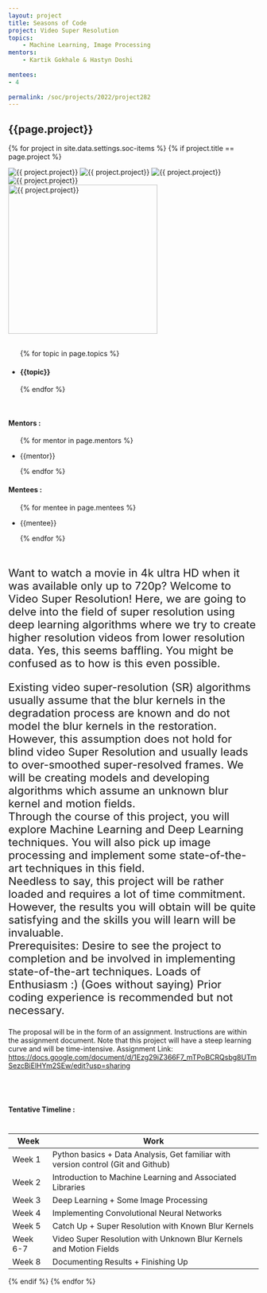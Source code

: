 ```yaml
---
layout: project
title: Seasons of Code
project: Video Super Resolution
topics:
    - Machine Learning, Image Processing
mentors:
    - Kartik Gokhale & Hastyn Doshi
    
mentees:
- 4
    
permalink: /soc/projects/2022/project282
---
```


<h2 class="display1 m-3 p-3 text-center project-title">{{page.project}}</h2>

{% for project in site.data.settings.soc-items %}
{% if project.title == page.project %}

<div class ="img-soc d-block"> 
    <img src="{{ site.baseurl }}/{{ project.image }}" alt="{{ project.project}}" class="image-1">
    <img src="{{ site.baseurl }}/{{ project.image }}" alt="{{ project.project}}" class="image-2">
    <img src="{{ site.baseurl }}/{{ project.image }}" alt="{{ project.project}}" class="image-3">
    <img src="{{ site.baseurl }}/{{ project.image }}" alt="{{ project.project}}" class="image-4">
</div>
<div class = "mobile-img-soc">
  <img src="{{ site.baseurl }}/{{ project.image }}"  width = "300" height="300" alt="{{ project.project}}" class="border rounded">
  </div>
<div >
    <br>
    <ul>
        {% for topic in page.topics %}
        <li><h4 class="text-primary text-center topics">{{topic}}</h4></li>
        {% endfor %}
    </ul>
    <br>
    <h4 class="display3  ">Mentors :</h4> 
    <ul>
        {% for mentor in page.mentors %}
        <li><p class="lead">{{mentor}}</p></li>
        {% endfor %}
    </ul>
    <h4 class="display3  ">Mentees :</h4> 
    <ul>
        {% for mentee in page.mentees %}
        <li><p class="lead">{{mentee}}</p></li>
        {% endfor %}
    </ul>
</div>
<div>
    <p class="display3 project-desc" style = "font-size:22px;" >
        <br>
        Want to watch a movie in 4k ultra HD when it was available only up to 720p? Welcome to Video Super Resolution! Here, we are going to delve into the field of super resolution using deep learning algorithms where we try to create higher resolution videos from lower resolution data. Yes, this seems baffling. You might be confused as to how is this even possible. </p>
 <p class="display3" style = "font-size:22px;" >
Existing video super-resolution (SR) algorithms usually assume that the blur kernels in the degradation process are known and do not model the blur kernels in the restoration. However, this assumption does not hold for blind video Super Resolution and usually leads to over-smoothed super-resolved frames. We will be creating models and developing algorithms which assume an unknown blur kernel and motion fields. 
<br>
Through the course of this project, you will explore Machine Learning and Deep Learning techniques. You will also pick up image processing and implement some state-of-the-art techniques in this field. 
<br>
Needless to say, this project will be rather loaded and requires a lot of time commitment. However, the results you will obtain will be quite satisfying and the skills you will learn will be invaluable.

<br>
Prerequisites:
Desire to see the project to completion and be involved in implementing state-of-the-art techniques.
Loads of Enthusiasm :) (Goes without saying)
Prior coding experience is recommended but not necessary.

The proposal will be in the form of an assignment. Instructions are within the assignment document. Note that this project will have a steep learning curve and will be time-intensive.
Assignment Link: <a target ='_blank' href="https://docs.google.com/document/d/1Ezg29iZ366F7_mTPoBCRQsbg8UTmSezcBiElHYm2SEw/edit?usp=sharing">https://docs.google.com/document/d/1Ezg29iZ366F7_mTPoBCRQsbg8UTmSezcBiElHYm2SEw/edit?usp=sharing</a> 

<br>
    </p>
</div>
<div class = "d-flex flex-wrap">
<div>
    <h4 class="display3" style="margin:40px 0px 40px 0px;">Tentative Timeline :</h4>
    <table class="table table-striped w-100">
    <thead>
        <tr>
        <th>Week</th>
        <th>Work</th>
        </tr>
    </thead>
    <tbody>
    <tr>
      <td  >Week 1</td>
      <td>Python basics + Data Analysis, Get familiar with version control (Git and Github)</td>
    </tr>
    <tr>
      <td>Week 2</td>
      <td>Introduction to Machine Learning and Associated Libraries</td>
    </tr>
    <tr>
      <td>Week 3</td>
      <td>Deep Learning  + Some Image Processing</td>
    </tr>
    <tr>
      <td>Week 4</td>
      <td>Implementing Convolutional Neural Networks </td>
    </tr>
    <tr>
      <td>Week 5</td>
      <td>Catch Up + Super Resolution with Known Blur Kernels</td>
    </tr>
    <tr>
      <td>Week 6-7</td>
      <td>Video Super Resolution with Unknown Blur Kernels and Motion Fields</td>
    </tr>
    <tr>
      <td>Week 8</td>
      <td>Documenting Results + Finishing Up</td>
    </tr>
    </tbody>
    </table>
</div>
</div>
{% endif %}
{% endfor %}
 